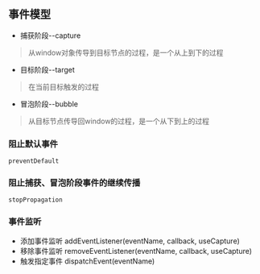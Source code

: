 ## 事件模型
- 捕获阶段--capture
>从window对象传导到目标节点的过程，是一个从上到下的过程
- 目标阶段--target
> 在当前目标触发的过程
- 冒泡阶段--bubble
> 从目标节点传导回window的过程，是一个从下到上的过程

### 阻止默认事件
`preventDefault`
### 阻止捕获、冒泡阶段事件的继续传播
`stopPropagation`
### 事件监听
- 添加事件监听 addEventListener(eventName, callback, useCapture)
- 移除事件监听 removeEventListener(eventName, callback, useCapture)
- 触发指定事件 dispatchEvent(eventName)
